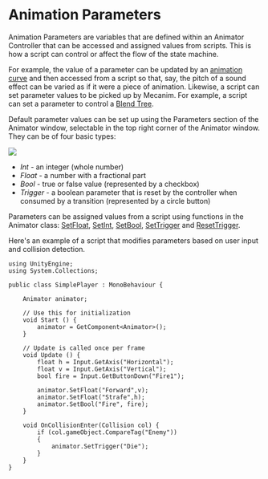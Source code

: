 Animation Parameters
====================


Animation Parameters are variables that are defined within an Animator Controller that can be accessed and assigned values from scripts. This is how a script can control or affect the flow of the state machine.

For example, the value of a parameter can be updated by an [animation curve](animeditor-AnimationCurves) and then accessed from a script so that, say, the pitch of a sound effect can be varied as if it were a piece of animation. Likewise, a script can set parameter values to be picked up by Mecanim. For example, a script can set a parameter to control a [Blend Tree](class-BlendTree).

Default parameter values can be set up using the Parameters section of the Animator window, selectable in the top right corner of the Animator window. They can be of four basic types: 

![](../uploads/Main/AnimationEditorParametersSection.png) 

* _Int_ - an integer (whole number)
* _Float_ - a number with a fractional part
* _Bool_ - true or false value (represented by a checkbox)
* _Trigger_ - a boolean parameter that is reset by the controller when consumed by a transition (represented by a circle button)


Parameters can be assigned values from a script using functions in the Animator class: [SetFloat](ScriptRef:Animator.SetFloat.html), [SetInt](ScriptRef:Animator.SetInteger.html), [SetBool](ScriptRef:Animator.SetBool.html),  [SetTrigger](ScriptRef:Animator.SetTrigger.html) and [ResetTrigger](ScriptRef:Animator.ResetTrigger.html).

Here's an example of a script that modifies parameters based on user input and collision detection.



````
using UnityEngine;
using System.Collections;

public class SimplePlayer : MonoBehaviour {
	
	Animator animator;
    
	// Use this for initialization
	void Start () {
		animator = GetComponent<Animator>();
	}
	
	// Update is called once per frame
	void Update () {
		float h = Input.GetAxis("Horizontal");
		float v = Input.GetAxis("Vertical");
		bool fire = Input.GetButtonDown("Fire1");

		animator.SetFloat("Forward",v);
		animator.SetFloat("Strafe",h);
		animator.SetBool("Fire", fire);
	}

	void OnCollisionEnter(Collision col) {
		if (col.gameObject.CompareTag("Enemy"))
		{
			animator.SetTrigger("Die");
		}
	}
}


````

